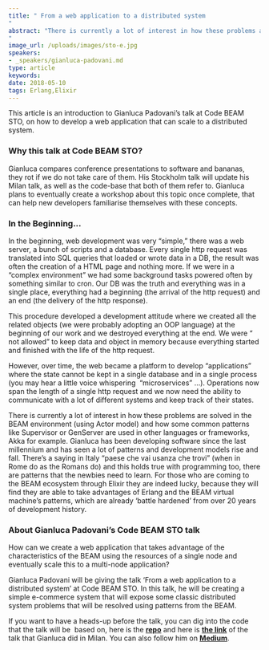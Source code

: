 ```yaml
---
title: " From a web application to a distributed system
"
abstract: "There is currently a lot of interest in how these problems are solved in the BEAM environment (using Actor model) and how some common patterns like Supervisor or GenServer are used in other languages or frameworks, Akka for example.
"
image_url: /uploads/images/sto-e.jpg
speakers:
- _speakers/gianluca-padovani.md
type: article
keywords: 
date: 2018-05-10
tags: Erlang,Elixir
---
```


This article is an introduction to Gianluca Padovani&rsquo;s talk at Code BEAM STO, on how to develop a web application that can scale to a distributed system.

### Why this talk at Code BEAM STO?

Gianluca compares conference presentations to software and bananas, they rot if we do not take care of them. His Stockholm talk will update his Milan talk, as well as the code-base that both of them refer to. Gianluca plans to eventually create a workshop about this topic once complete, that can help new developers familiarise themselves with these concepts.

### In the Beginning...

In the beginning, web development was very &ldquo;simple,&rdquo; there was a web server, a bunch of scripts and a database. Every single http request was translated into SQL queries that loaded or wrote data in a DB, the result was often the creation of a HTML page and nothing more. If we were in a &ldquo;complex environment&rdquo; we had some background tasks powered often by something similar to cron. Our DB was the truth and everything was in a single place, everything had a beginning (the arrival of the http request) and an end (the delivery of the http response).

This procedure developed a development attitude where we created all the related objects (we were probably adopting an OOP language) at the beginning of our work and we destroyed everything at the end. We were &ldquo; not allowed&rdquo; to keep data and object in memory because everything started and finished with the life of the http request.

However, over time, the web became a platform to develop &ldquo;applications&rdquo; where the state cannot be kept in a single database and in a single process (you may hear a little voice whispering&nbsp; &ldquo;microservices&rdquo; &hellip;). Operations now span the length of a single http request and we now need the ability to communicate with a lot of different systems and keep track of their states.

There is currently a lot of interest in how these problems are solved in the BEAM environment (using Actor model) and how some common patterns like Supervisor or GenServer are used in other languages or frameworks, Akka for example. Gianluca has been developing software since the last millennium and has seen a lot of patterns and development models rise and fall. There&rsquo;s a saying in Italy &ldquo;paese che vai usanza che trovi&rdquo; (when in Rome do as the Romans do) and this holds true with programming too, there are patterns that the newbies need to learn. For those who are coming to the BEAM ecosystem through Elixir they are indeed lucky, because they will find they are able to take advantages of Erlang and the BEAM virtual machine&rsquo;s patterns, which are already &lsquo;battle hardened&rsquo; from over 20 years of development history.

### About Gianluca Padovani&rsquo;s Code BEAM STO talk

How can we create a web application that takes advantage of the characteristics of the BEAM using the resources of a single node and eventually scale this to a multi-node application?

Gianluca Padovani will be giving the talk &lsquo;From a web application to a distributed system&rsquo; at Code BEAM STO. In this talk, he will be creating a simple e-commerce system that will expose some classic distributed system problems that will be resolved using patterns from the BEAM.

If you want to have a heads-up before the talk, you can dig into the code that the talk will be&nbsp; based on, here is the **<a href="https://github.com/gpad/les">repo</a>** and here is <a href="https://www.slideshare.net/gpadovani/from-a-web-application-to-a-distributed-system">**the link**</a> of the talk that Gianluca did in Milan. You can also follow him on **<a href="https://medium.com/@GPad?source=post_header_lockup">Medium</a>**.
